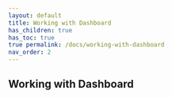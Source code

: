 ```yaml
---
layout: default
title: Working with Dashboard
has_children: true
has_toc: true
true permalink: /docs/working-with-dashboard
nav_order: 2
---
```


## Working with Dashboard
